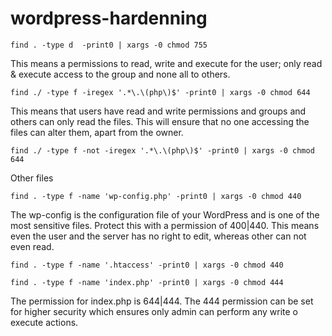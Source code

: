 # wordpress-hardenning

```
find . -type d  -print0 | xargs -0 chmod 755
```
This means a permissions to read, write and execute for the user; only read & execute access to the group and none all to others.

```
find ./ -type f -iregex '.*\.\(php\)$' -print0 | xargs -0 chmod 644
```
This means that users have read and write permissions and groups and others can only read the files.
This will ensure that no one accessing the files can alter them, apart from the owner.

```
find ./ -type f -not -iregex '.*\.\(php\)$' -print0 | xargs -0 chmod 644
```
Other files

```
find . -type f -name 'wp-config.php' -print0 | xargs -0 chmod 440
```
The wp-config is the configuration file of your WordPress and is one of the most sensitive files. Protect this with a permission of 400|440.
This means even the user and the server has no right to edit, whereas other can not even read.

```
find . -type f -name '.htaccess' -print0 | xargs -0 chmod 440
```

```
find . -type f -name 'index.php' -print0 | xargs -0 chmod 444
```
The permission for index.php is 644|444. 
The 444 permission can be set for higher security which ensures only admin can perform any write o execute actions.
